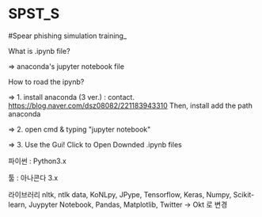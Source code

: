 # SPST_S
#Spear phishing simulation training_

What is .ipynb file?

=> anaconda's jupyter notebook file

How to road the ipynb?

=> 1. install anaconda (3 ver.) : contact. https://blog.naver.com/dsz08082/221183943310 Then, install add the path anaconda

=> 2. open cmd & typing "jupyter notebook"

=> 3. Use the Gui! Click to Open Downded .ipynb files

파이썬 : Python3.x

툴 : 아나콘다 3.x 

라이브러리
nltk, ntlk data, KoNLpy, JPype, Tensorflow, Keras, Numpy, Scikit-learn, Juypyter Notebook, Pandas, Matplotlib, Twitter -> Okt 로 변경
